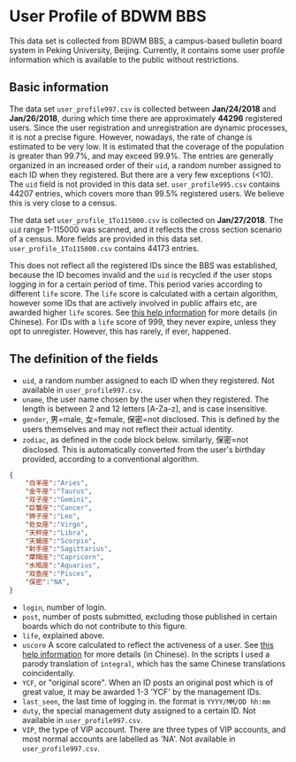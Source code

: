 # User Profile of BDWM BBS

This data set is collected from BDWM BBS, a campus-based bulletin board system in Peking University, Beijing. Currently, it contains some user profile information which is available to the public without restrictions.

## Basic information

The data set `user_profile997.csv` is collected between **Jan/24/2018** and **Jan/26/2018**, during which time there are approximately **44296** registered users. Since the user registration and unregistration are dynamic processes, it is not a precise figure. However, nowadays, the rate of change is estimated to be very low. It is estimated that the coverage of the population is greater than 99.7%, and may exceed 99.9%. The entries are generally organized in an increased order of their `uid`, a random number assigned to each ID when they registered. But there are a very few exceptions (<10). The `uid` field is not provided in this data set. `user_profile995.csv` contains 44207 entries, which covers more than 99.5% registered users. We believe this is very close to a census.

The data set `user_profile_1To115000.csv` is collected on **Jan/27/2018**. The `uid` range 1-115000 was scanned, and it reflects the cross section scenario of a census. More fields are provided in this data set. `user_profile_1To115000.csv` contains 44173 entries.

This does not reflect all the registered IDs since the BBS was established, because the ID becomes invalid and the `uid` is recycled if the user stops logging in for a certain period of time. This period varies according to different `life` score. The `life` score is calculated with a certain algorithm, however some IDs that are actively involved in public affairs etc, are awarded higher `life` scores. See [this help information](https://bbs.pku.edu.cn/v2/help.php?cate=1) for more details (in Chinese). For IDs with a `life` score of 999, they never expire, unless they opt to unregister. However, this has rarely, if ever, happened.

## The definition of the fields

* `uid`, a random number assigned to each ID when they registered. Not available in `user_profile997.csv`.
* `uname`, the user name chosen by the user when they registered. The length is between 2 and 12 letters [A-Za-z], and is case insensitive.
* `gender`, 男=male, 女=female, 保密=not disclosed. This is defined by the users themselves and may not reflect their actual identity.
* `zodiac`, as defined in the code block below. similarly, 保密=not disclosed. This is automatically converted from the user's birthday provided, according to a conventional algorithm.

```json
{
    "白羊座":"Aries",
    "金牛座":"Taurus",
    "双子座":"Gemini",
    "巨蟹座":"Cancer",
    "狮子座":"Leo",
    "处女座":"Virgo",
    "天秤座":"Libra",
    "天蝎座":"Scorpio",
    "射手座":"Sagittarius",
    "摩羯座":"Capricorn",
    "水瓶座":"Aquarius",
    "双鱼座":"Pisces",
    "保密":"NA",
}
```

* `login`, number of login.
* `post`, number of posts submitted, excluding those published in certain boards which do not contribute to this figure.
* `life`, explained above.
* `uscore` A score calculated to reflect the activeness of a user. See [this help information](https://bbs.pku.edu.cn/v2/help.php?cate=1) for more details (in Chinese).  In the scripts I used a parody translation of `integral`, which has the same Chinese translations coincidentally.
* `YCF`, or "original score". When an ID posts an original post which is of great value, it may be awarded 1-3 'YCF' by the management IDs.
* `last_seen`, the last time of logging in. the format is `YYYY/MM/DD hh:mm`
* `duty`, the special management duty assigned to a certain ID. Not available in `user_profile997.csv`.
* `VIP`, the type of VIP account. There are three types of VIP accounts, and most normal accounts are labelled as 'NA'. Not available in `user_profile997.csv`.